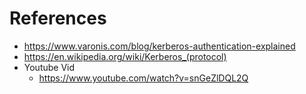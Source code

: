 # References
- https://www.varonis.com/blog/kerberos-authentication-explained
- https://en.wikipedia.org/wiki/Kerberos_(protocol)
- Youtube Vid
	- https://www.youtube.com/watch?v=snGeZlDQL2Q